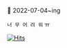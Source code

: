 📆 2022-07-04~ing

`너 무 어 려 워` ㅠ



[![Hits](https://hits.seeyoufarm.com/api/count/incr/badge.svg?url=https%3A%2F%2Fgithub.com%2Fchul1631%2Fhit-counter&count_bg=%23485CD3&title_bg=%23A4F1FF&icon=smugmug.svg&icon_color=%23E50606&title=hits&edge_flat=false)](https://hits.seeyoufarm.com)
